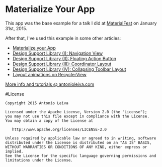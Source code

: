# Materialize Your App

This app was the base example for a talk I did at [MaterialFest](http://materialfest.com/) on January 31st, 2015.

After that, I've used this example in some other articles:

- [Materialize your App](http://antonioleiva.com/materialize-app/)
- [Design Support Library (I): Navigation View](http://antonioleiva.com/navigation-view/)
- [Design Support Library (II): Floating Action Button](http://antonioleiva.com/floating-action-button/)
- [Design Support Library (III): Coordinator Layout](http://antonioleiva.com/coordinator-layout/)
- [Design Support Library (IV): Collapsing Toolbar Layout](http://antonioleiva.com/collapsing-toolbar-layout/)
- [Layout animations on RecyclerView](http://antonioleiva.com/layout-animations-on-recyclerview/)

[More info and tutorials @ antonioleiva.com](http://antonioleiva.com/)

#License

    Copyright 2015 Antonio Leiva

    Licensed under the Apache License, Version 2.0 (the "License");
    you may not use this file except in compliance with the License.
    You may obtain a copy of the License at

       http://www.apache.org/licenses/LICENSE-2.0

    Unless required by applicable law or agreed to in writing, software
    distributed under the License is distributed on an "AS IS" BASIS,
    WITHOUT WARRANTIES OR CONDITIONS OF ANY KIND, either express or implied.
    See the License for the specific language governing permissions and
    limitations under the License.
